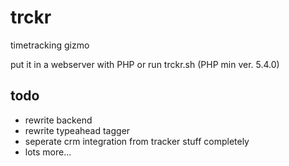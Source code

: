 trckr
=====

timetracking gizmo

put it in a webserver with PHP or run trckr.sh (PHP min ver. 5.4.0)

todo
----
* rewrite backend
* rewrite typeahead tagger
* seperate crm integration from tracker stuff completely
* lots more...


